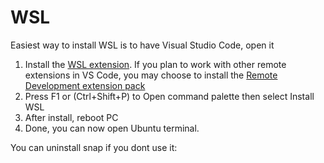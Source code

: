 # WSL

Easiest way to install WSL is to have Visual Studio Code, open it

1. Install the [WSL extension](https://marketplace.visualstudio.com/items?itemName=ms-vscode-remote.remote-wsl). If you plan to work with other remote extensions in VS Code, you may choose to install the [Remote Development extension pack](https://aka.ms/vscode-remote/download/extension)
2. Press F1 or (Ctrl+Shift+P) to Open command palette then select Install WSL
3. After install, reboot PC
4. Done, you can now open Ubuntu terminal.



You can uninstall snap if you dont use it:


